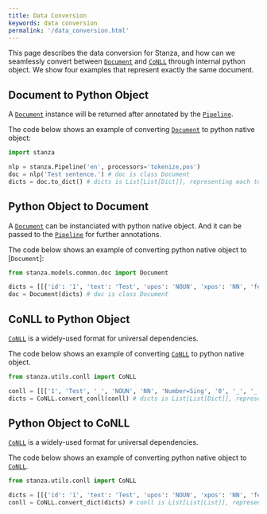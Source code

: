 ```yaml
---
title: Data Conversion
keywords: data conversion
permalink: '/data_conversion.html'
---
```


This page describes the data conversion for Stanza, and how can we seamlessly convert between [`Document`](data_objects.md#document) and [`CoNLL`](https://universaldependencies.org/format.html) through internal python object. We show four examples that represent exactly the same document.

## Document to Python Object

A [`Document`](data_objects.md#document) instance will be returned after annotated by the [`Pipeline`](data_objects.md#pipeline). 

The code below shows an example of converting [`Document`](data_objects.md#document) to python native object:

```python
import stanza

nlp = stanza.Pipeline('en', processors='tokenize,pos')
doc = nlp('Test sentence.') # doc is class Document
dicts = doc.to_dict() # dicts is List[List[Dict]], representing each token / word in each sentence in the document
```

## Python Object to Document

A [`Document`](data_objects.md#document) can be instanciated with python native object. And it can be passed to the [`Pipeline`](data_objects.md#pipeline) for further annotations.

The code below shows an example of converting python native object to [`Document`]:

```python
from stanza.models.common.doc import Document

dicts = [[{'id': '1', 'text': 'Test', 'upos': 'NOUN', 'xpos': 'NN', 'feats': 'Number=Sing', 'misc': 'start_char=0|end_char=4'}, {'id': '2', 'text': 'sentence', 'upos': 'NOUN', 'xpos': 'NN', 'feats': 'Number=Sing', 'misc': 'start_char=5|end_char=13'}, {'id': '3', 'text': '.', 'upos': 'PUNCT', 'xpos': '.', 'misc': 'start_char=13|end_char=14'}]] # dicts is List[List[Dict]], representing each token / word in each sentence in the document
doc = Document(dicts) # doc is class Document
```

## CoNLL to Python Object

[`CoNLL`](https://universaldependencies.org/format.html) is a widely-used format for universal dependencies. 

The code below shows an example of converting [`CoNLL`](https://universaldependencies.org/format.html) to python native object.

```python
from stanza.utils.conll import CoNLL

conll = [[['1', 'Test', '_', 'NOUN', 'NN', 'Number=Sing', '0', '_', '_', 'start_char=0|end_char=4'], ['2', 'sentence', '_', 'NOUN', 'NN', 'Number=Sing', '1', '_', '_', 'start_char=5|end_char=13'], ['3', '.', '_', 'PUNCT', '.', '_', '2', '_', '_', 'start_char=13|end_char=14']]] # conll is List[List[List]], representing each token / word in each sentence in the document
dicts = CoNLL.convert_conll(conll) # dicts is List[List[Dict]], representing each token / word in each sentence in the document
```

## Python Object to CoNLL

[`CoNLL`](https://universaldependencies.org/format.html) is a widely-used format for universal dependencies. 

The code below shows an example of converting python native object to [`CoNLL`](https://universaldependencies.org/format.html).

```python
from stanza.utils.conll import CoNLL

dicts = [[{'id': '1', 'text': 'Test', 'upos': 'NOUN', 'xpos': 'NN', 'feats': 'Number=Sing', 'misc': 'start_char=0|end_char=4'}, {'id': '2', 'text': 'sentence', 'upos': 'NOUN', 'xpos': 'NN', 'feats': 'Number=Sing', 'misc': 'start_char=5|end_char=13'}, {'id': '3', 'text': '.', 'upos': 'PUNCT', 'xpos': '.', 'misc': 'start_char=13|end_char=14'}]] # dicts is List[List[Dict]], representing each token / word in each sentence in the document
conll = CoNLL.convert_dict(dicts) # conll is List[List[List]], representing each token / word in each sentence in the document
```